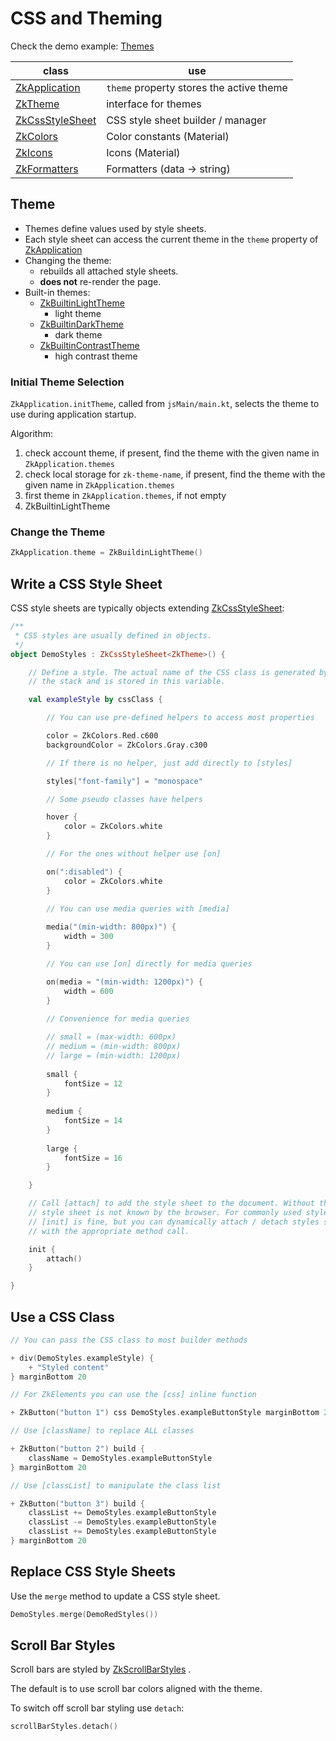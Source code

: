 # CSS and Theming

Check the demo example: [Themes](../../../../../demo/demo-lib/src/jsMain/kotlin/zakadabar/demo/frontend/lib/themes)

| class | use |
| ----- | --- |
| [ZkApplication](../../../../../core/src/jsMain/kotlin/zakadabar/stack/frontend/application/ZkApplication.kt) | `theme` property  stores the active theme |
| [ZkTheme](../../../../../core/src/jsMain/kotlin/zakadabar/stack/frontend/resources/ZkTheme.kt) | interface for themes |
| [ZkCssStyleSheet](../../../../../core/src/jsMain/kotlin/zakadabar/stack/frontend/resources/css/ZkCssStyleSheet.kt) | CSS style sheet builder / manager |
| [ZkColors](../../../../../core/src/jsMain/kotlin/zakadabar/stack/frontend/resources/ZkColors.kt) | Color constants (Material) |
| [ZkIcons](../../../../../core/src/jsMain/kotlin/zakadabar/stack/frontend/resources/ZkIcons.kt) | Icons (Material) |
| [ZkFormatters](../../../../../core/src/jsMain/kotlin/zakadabar/stack/frontend/resources/ZkFormatters.kt) | Formatters (data -> string) |

## Theme

* Themes define values used by style sheets.
* Each style sheet can access the current theme in the `theme` property
  of [ZkApplication](../../../../../core/src/jsMain/kotlin/zakadabar/stack/frontend/application/ZkApplication.kt)
* Changing the theme:
    * rebuilds all attached style sheets.
    * **does not** re-render the page.
* Built-in themes:
    * [ZkBuiltinLightTheme](../../../../../core/src/jsMain/kotlin/zakadabar/stack/frontend/builtin/theme/ZkBuiltinLightTheme.kt)
        - light theme
    * [ZkBuiltinDarkTheme](../../../../../core/src/jsMain/kotlin/zakadabar/stack/frontend/builtin/theme/ZkBuiltinDarkTheme.kt)
        - dark theme
    * [ZkBuiltinContrastTheme](../../../../../core/src/jsMain/kotlin/zakadabar/stack/frontend/builtin/theme/ZkBuiltinContrastTheme.kt)
        - high contrast theme

### Initial Theme Selection

`ZkApplication.initTheme`, called from `jsMain/main.kt`, selects the theme to use during application startup.

Algorithm:

1. check account theme, if present, find the theme with the given name in `ZkApplication.themes`
2. check local storage for `zk-theme-name`, if present, find the theme with the given name in `ZkApplication.themes`
3. first theme in `ZkApplication.themes`, if not empty
4. ZkBuiltinLightTheme

### Change the Theme

```kotlin
ZkApplication.theme = ZkBuildinLightTheme()
```

## Write a CSS Style Sheet

CSS style sheets are typically objects
extending [ZkCssStyleSheet](../../../../../core/src/jsMain/kotlin/zakadabar/stack/frontend/resources/css/ZkCssStyleSheet.kt):

```kotlin
/**
 * CSS styles are usually defined in objects.
 */
object DemoStyles : ZkCssStyleSheet<ZkTheme>() {

    // Define a style. The actual name of the CSS class is generated by
    // the stack and is stored in this variable.

    val exampleStyle by cssClass {

        // You can use pre-defined helpers to access most properties

        color = ZkColors.Red.c600
        backgroundColor = ZkColors.Gray.c300

        // If there is no helper, just add directly to [styles]

        styles["font-family"] = "monospace"

        // Some pseudo classes have helpers

        hover {
            color = ZkColors.white
        }

        // For the ones without helper use [on]

        on(":disabled") {
            color = ZkColors.white
        }
        
        // You can use media queries with [media]

        media("(min-width: 800px)") {
            width = 300
        }

        // You can use [on] directly for media queries

        on(media = "(min-width: 1200px)") {
            width = 600
        }
        
        // Convenience for media queries

        // small = (max-width: 600px)
        // medium = (min-width: 800px)
        // large = (min-width: 1200px)
        
        small {
            fontSize = 12
        }
        
        medium {
            fontSize = 14
        }
        
        large {
            fontSize = 16
        }

    }

    // Call [attach] to add the style sheet to the document. Without this the
    // style sheet is not known by the browser. For commonly used style sheets
    // [init] is fine, but you can dynamically attach / detach styles sheets
    // with the appropriate method call.

    init {
        attach()
    }

}
```

## Use a CSS Class

```kotlin
// You can pass the CSS class to most builder methods

+ div(DemoStyles.exampleStyle) {
    + "Styled content"
} marginBottom 20

// For ZkElements you can use the [css] inline function

+ ZkButton("button 1") css DemoStyles.exampleButtonStyle marginBottom 20

// Use [className] to replace ALL classes

+ ZkButton("button 2") build {
    className = DemoStyles.exampleButtonStyle
} marginBottom 20

// Use [classList] to manipulate the class list

+ ZkButton("button 3") build {
    classList += DemoStyles.exampleButtonStyle
    classList -= DemoStyles.exampleButtonStyle
    classList += DemoStyles.exampleButtonStyle
} marginBottom 20
```

## Replace CSS Style Sheets

Use the `merge` method to update a CSS style sheet.

```kotlin
DemoStyles.merge(DemoRedStyles())
```

## Scroll Bar Styles

Scroll bars are styled
by [ZkScrollBarStyles](../../../../../core/src/jsMain/kotlin/zakadabar/stack/frontend/builtin/layout/ZkScrollBarStyles.kt)
.

The default is to use scroll bar colors aligned with the theme.

To switch off scroll bar styling use `detach`:

```kotlin
scrollBarStyles.detach()
```